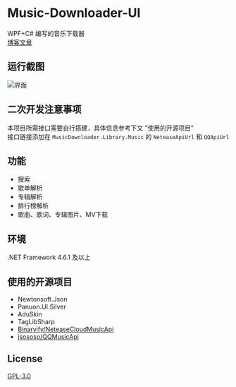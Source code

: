 # Music-Downloader-UI
WPF+C# 编写的音乐下载器<br>
[博客文章](https://www.nitianblog.com/?p=496)

## 运行截图
![界面](/Music-Downloader-UI/Images/PIC.png)

## 二次开发注意事项
本项目所需接口需要自行搭建，具体信息参考下文 "使用的开源项目"<br>
接口链接添加在 `MusicDownloader.Library.Music` 的 `NeteaseApiUrl` 和 `QQApiUrl`

## 功能
* 搜索
* 歌单解析
* 专辑解析
* 排行榜解析
* 歌曲、歌词、专辑图片、MV下载

## 环境
.NET Framework 4.6.1 及以上

## 使用的开源项目
* Newtonsoft.Json
* Panuon.UI.Silver
* AduSkin
* TagLibSharp
* [Binaryify/NeteaseCloudMusicApi](https://github.com/Binaryify/NeteaseCloudMusicApi)
* [jsososo/QQMusicApi](https://github.com/jsososo/QQMusicApi)

## License
[GPL-3.0](https://github.com/NiTian1207/Music-Downloader-New-UI/blob/master/LICENSE)

